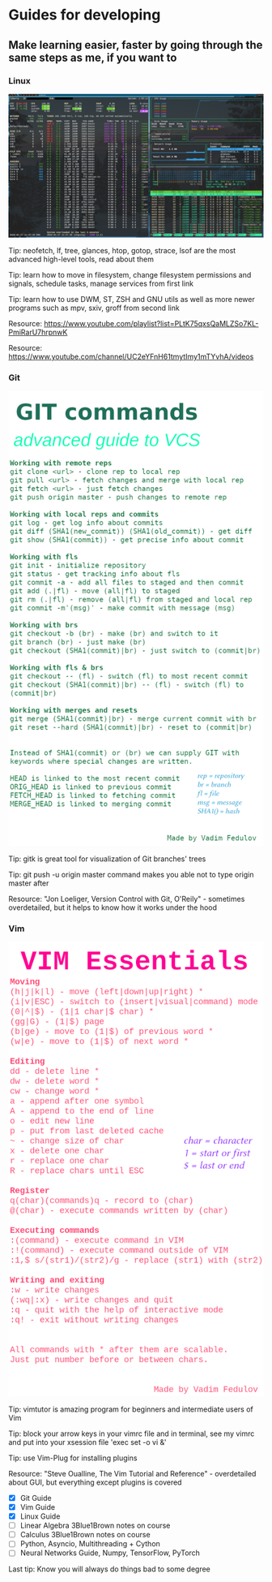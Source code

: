 # Guides for developing
## Make learning easier, faster by going through the same steps as me, if you want to

### Linux

![cover](https://github.com/vadimfedulov395/guides-dev/raw/master/linux-guide.png)

Tip: neofetch, lf, tree, glances, htop, gotop, strace, lsof are the most advanced high-level tools, read about them

Tip: learn how to move in filesystem, change filesystem permissions and signals, schedule tasks, manage services from first link

Tip: learn how to use DWM, ST, ZSH and GNU utils as well as more newer programs such as mpv, sxiv, groff from second link

Resource: https://www.youtube.com/playlist?list=PLtK75qxsQaMLZSo7KL-PmiRarU7hrpnwK

Resource: https://www.youtube.com/channel/UC2eYFnH61tmytImy1mTYvhA/videos  

### Git

![cover](https://github.com/vadimfedulov395/guides-dev/raw/master/git-guide.png)

Tip: gitk is great tool for visualization of Git branches' trees

Tip: git push -u origin master command makes you able not to type origin master after

Resource: "Jon Loeliger, Version Control with Git, O'Reily" - sometimes overdetailed, but it helps to know how it works under the hood

### Vim

![cover](https://github.com/vadimfedulov395/guides-dev/raw/master/vim-guide.png)

Tip: vimtutor is amazing program for beginners and intermediate users of Vim

Tip: block your arrow keys in your vimrc file and in terminal, see my vimrc and put into your xsession file 'exec set -o vi &'

Tip: use Vim-Plug for installing plugins

Resource: "Steve Oualline, The Vim Tutorial and Reference" - overdetailed about GUI, but everything except plugins is covered

- [x] Git Guide
- [x] Vim Guide
- [x] Linux Guide
- [ ] Linear Algebra 3Blue1Brown notes on course
- [ ] Calculus 3Blue1Brown notes on course
- [ ] Python, Asyncio, Multithreading + Cython
- [ ] Neural Networks Guide, Numpy, TensorFlow, PyTorch

Last tip: Know you will always do things bad to some degree
